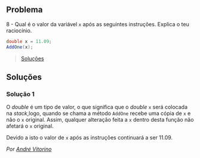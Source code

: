 ## Problema

8 - Qual é o valor da variável `x` após as seguintes instruções. Explica o teu
raciocínio.

```cs
double x = 11.09;
AddOne(x);
```

> [Soluções](../solucoes/01/08.md)


## Soluções

### Solução 1

O *double* é um tipo de valor, o que significa que o *double* `x` será colocada
na *stack*,logo, quando se chama a método `AddOne` recebe uma cópia de `x` e não
o `x` original. Assim, qualquer alteração feita a `x` dentro desta função não
afetará o `x` original.
 
Devido a isto o valor de `x` após as instruções continuará a ser 11.09.

*Por [André Vitorino](https://github.com/Freeze88)*